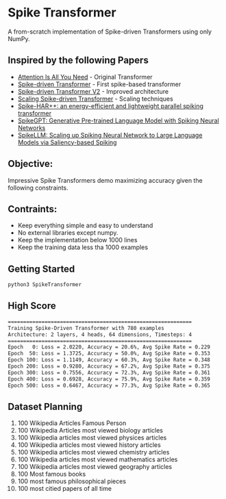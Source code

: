 # Spike Transformer

A from-scratch implementation of Spike-driven Transformers using only NumPy.

## Inspired by the following Papers

- [Attention Is All You Need](https://arxiv.org/pdf/1706.03762) - Original Transformer
- [Spike-driven Transformer](https://arxiv.org/pdf/2307.01694) - First spike-based transformer
- [Spike-driven Transformer V2](https://arxiv.org/pdf/2404.03663) - Improved architecture
- [Scaling Spike-driven Transformer](https://arxiv.org/pdf/2411.16061v1) - Scaling techniques
- [Spike-HAR++: an energy-efficient and lightweight parallel spiking transformer](https://pmc.ncbi.nlm.nih.gov/articles/PMC11628275/pdf/fncom-18-1508297.pdf)
- [SpikeGPT: Generative Pre-trained Language Model
  with Spiking Neural Networks](https://arxiv.org/pdf/2302.13939)
- [SpikeLLM: Scaling up Spiking Neural Network to Large Language Models via Saliency-based Spiking](https://arxiv.org/pdf/2407.04752)

## Objective:

Impressive Spike Transformers demo maximizing accuracy given the following constraints.

## Contraints:

- Keep everything simple and easy to understand
- No external libraries except numpy.
- Keep the implementation below 1000 lines
- Keep the training data less tha 1000 examples

## Getting Started

```bash
python3 SpikeTransformer
```

## High Score

```bash
============================================================
Training Spike-Driven Transformer with 780 examples
Architecture: 2 layers, 4 heads, 64 dimensions, Timesteps: 4
============================================================
Epoch   0: Loss = 2.0220, Accuracy = 20.6%, Avg Spike Rate = 0.229
Epoch  50: Loss = 1.3725, Accuracy = 50.0%, Avg Spike Rate = 0.353
Epoch 100: Loss = 1.1149, Accuracy = 60.3%, Avg Spike Rate = 0.348
Epoch 200: Loss = 0.9280, Accuracy = 67.2%, Avg Spike Rate = 0.375
Epoch 300: Loss = 0.7556, Accuracy = 72.3%, Avg Spike Rate = 0.361
Epoch 400: Loss = 0.6928, Accuracy = 75.9%, Avg Spike Rate = 0.359
Epoch 500: Loss = 0.6467, Accuracy = 77.3%, Avg Spike Rate = 0.365
```

## Dataset Planning

1. 100 Wikipedia Articles Famous Person
2. 100 Wikipedia Articles most viewed biology articles
3. 100 Wikipedia articles most viewed physices articles
4. 100 Wikipedia articles most viewed history articles
5. 100 Wikipedia articles most viewed chemistry articles
6. 100 Wikipedia articles most viewed mathematics articles
7. 100 Wikipedia articles most viewed geography articles
8. 100 Most famous books
9. 100 most famous philosophical pieces
10. 100 most citied papers of all time
